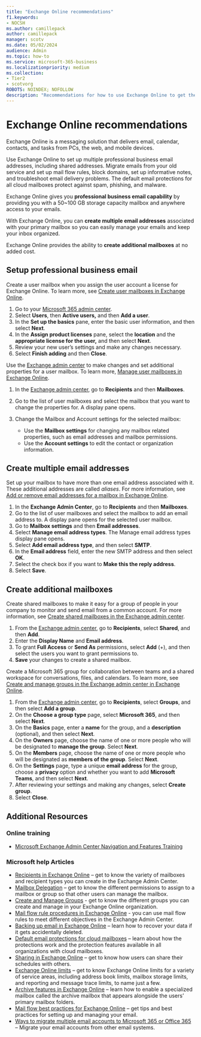 ```yaml
---
title: "Exchange Online recommendations"
f1.keywords:
- NOCSH
ms.author: camillepack
author: camillepack
manager: scotv
ms.date: 05/02/2024
audience: Admin
ms.topic: how-to
ms.service: microsoft-365-business
ms.localizationpriority: medium
ms.collection: 
- Tier2
- scotvorg
ROBOTS: NOINDEX; NOFOLLOW
description: "Recommendations for how to use Exchange Online to get the most out of your Microsoft 365 subscription."
---
```


# Exchange Online recommendations

Exchange Online is a messaging solution that delivers email, calendar, contacts, and tasks from PCs, the web, and mobile devices.

Use Exchange Online to set up multiple professional business email addresses, including shared addresses. Migrate emails from your old service and set up mail flow rules, block domains, set up informative notes, and troubleshoot email delivery problems. The default email protections for all cloud mailboxes protect against spam, phishing, and malware.

Exchange Online gives you **professional business email capability** by providing you with a 50\~100 GB storage capacity mailbox and anywhere access to your emails.

With Exchange Online, you can **create multiple email addresses** associated with your primary mailbox so you can easily manage your emails and keep your inbox organized.

Exchange Online provides the ability to **create additional mailboxes** at no added cost.

## Setup professional business email

Create a user mailbox when you assign the user account a license for Exchange Online. To learn more, see [Create user mailboxes in Exchange Online](/exchange/recipients-in-exchange-online/create-user-mailboxes).

1. Go to your <a href="https://go.microsoft.com/fwlink/p/?linkid=2024339" target="_blank">Microsoft 365 admin center</a>.
2. Select **Users**, then **Active users,** and then **Add a user**.
3. In the **Set up the basics** pane, enter the basic user information, and then select **Next**.
4. In the **Assign product licenses** pane, select the **location** and the **appropriate license for the user,** and then select **Next**.
5. Review your new user’s settings and make any changes necessary.
6. Select **Finish adding** and then **Close**.

Use the <a href="https://go.microsoft.com/fwlink/p/?linkid=2059104" target="_blank">Exchange admin center</a> to make changes and set additional properties for a user mailbox. To learn more, [Manage user mailboxes in Exchange Online](/exchange/recipients-in-exchange-online/manage-user-mailboxes/manage-user-mailboxes).

1. In the <a href="https://go.microsoft.com/fwlink/p/?linkid=2059104" target="_blank">Exchange admin center</a>, go to **Recipients** and then **Mailboxes**.

2. Go to the list of user mailboxes and select the mailbox that you want to change the properties for. A display pane opens.

3. Change the Mailbox and Account settings for the selected mailbox:

    - Use the **Mailbox settings** for changing any mailbox related properties, such as email addresses and mailbox permissions.
    - Use the **Account settings** to edit the contact or organization information.

## Create multiple email addresses

Set up your mailbox to have more than one email address associated with it. These additional addresses are called *aliases*. For more information, see [Add or remove email addresses for a mailbox in Exchange Online](/exchange/recipients-in-exchange-online/manage-user-mailboxes/add-or-remove-email-addresses).

1. In the **Exchange Admin Center**, go to **Recipients** and then **Mailboxes**.
2. Go to the list of user mailboxes and select the mailbox to add an email address to. A display pane opens for the selected user mailbox.
3. Go to **Mailbox settings** and then **Email addresses**.
4. Select **Manage email address types**. The Manage email address types display pane opens.
5. Select **Add email address type**, and then select **SMTP**.
6. In the **Email address** field, enter the new SMTP address and then select **OK**.
7. Select the check box if you want to **Make this the reply address**.
8. Select **Save**.

## Create additional mailboxes

Create shared mailboxes to make it easy for a group of people in your company to monitor and send email from a common account. For more information, see [Create shared mailboxes in the Exchange admin center](/exchange/collaboration/shared-mailboxes/create-shared-mailboxes).

1. From the <a href="https://go.microsoft.com/fwlink/p/?linkid=2059104" target="_blank">Exchange admin center</a>, go to **Recipients**, select **Shared**, and then **Add**.
2. Enter the **Display Name** and **Email address**.
3. To grant **Full Access** or **Send As** permissions, select **Add** (+), and then select the users you want to grant permissions to.
4. **Save** your changes to create a shared mailbox.

Create a Microsoft 365 group for collaboration between teams and a shared workspace for conversations, files, and calendars. To learn more, see [Create and manage groups in the Exchange admin center in Exchange Online](/exchange/recipients-in-exchange-online/create-and-manage-groups).

1. From the <a href="https://go.microsoft.com/fwlink/p/?linkid=2059104" target="_blank">Exchange admin center</a>, go to **Recipients**, select **Groups**, and then select **Add a group**.
2. On the **Choose a group type** page, select **Microsoft 365**, and then select **Next**.
3. On the **Basics** page, enter a **name** for the group, and a **description** (optional), and then select **Next**.
4. On the **Owners** page, choose the name of one or more people who will be designated to **manage the group**. Select **Next**.
5. On the **Members** page, choose the name of one or more people who will be designated as **members of the group**. Select **Next**.
6. On the **Settings** page, type a unique **email address** for the group, choose a **privacy** option and whether you want to add **Microsoft Teams**, and then select **Next**.
7. After reviewing your settings and making any changes, select **Create group**.
8. Select **Close**.

## Additional Resources

### Online training

- [Microsoft Exchange Admin Center Navigation and Features Training](/exchange/features-in-new-eac)

### Microsoft help Articles

- [Recipients in Exchange Online](/exchange/recipients-in-exchange-online/recipients-in-exchange-online) – get to know the variety of mailboxes and recipient types you can create in the Exchange Admin Center.
- [Mailbox Delegation](/exchange/recipients-in-exchange-online/manage-permissions-for-recipients) – get to know the different permissions to assign to a mailbox or group so that other users can manage the mailbox.
- [Create and Manage Groups](/exchange/recipients-in-exchange-online/create-and-manage-groups) - get to know the different groups you can create and manage in your Exchange Online organization.
- [Mail flow rule procedures in Exchange Online](/exchange/security-and-compliance/mail-flow-rules/mail-flow-rule-procedures) - you can use mail flow rules to meet different objectives in the Exchange Admin Center.
- [Backing up email in Exchange Online](/exchange/back-up-email) – learn how to recover your data if it gets accidentally deleted.
- [Default email protections for cloud mailboxes](/defender-office-365/eop-about) – learn about how the protections work and the protection features available in all organizations with cloud mailboxes.
- [Sharing in Exchange Online](/exchange/sharing/sharing) – get to know how users can share their schedules with others.
- [Exchange Online limits](/office365/servicedescriptions/exchange-online-service-description/exchange-online-limits) – get to know Exchange Online limits for a variety of service areas, including address book limits, mailbox storage limits, and reporting and message trace limits, to name just a few.
- [Archive features in Exchange Online](/microsoft-365/compliance/enable-archive-mailboxes) – learn how to enable a specialized mailbox called the archive mailbox that appears alongside the users’ primary mailbox folders.
- [Mail flow best practices for Exchange Online](/exchange/mail-flow-best-practices/mail-flow-best-practices) – get tips and best practices for setting up and managing your email.
- [Ways to migrate multiple email accounts to Microsoft 365 or Office 365](/exchange/mailbox-migration/mailbox-migration) – Migrate your email accounts from other email systems.
